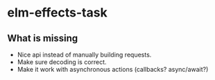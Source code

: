 # elm-effects-task

## What is missing

- Nice api instead of manually building requests.
- Make sure decoding is correct.
- Make it work with asynchronous actions (callbacks? async/await?)
